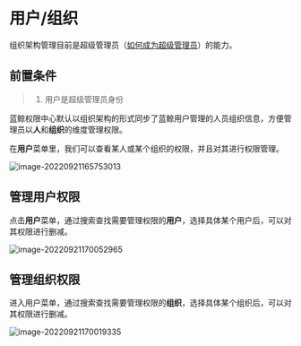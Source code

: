 # 用户/组织

组织架构管理目前是超级管理员（[如何成为超级管理员](../Feature/Manager.md##超级管理员设置)）的能力。

## 前置条件

> 1. 用户是超级管理员身份

蓝鲸权限中心默认以组织架构的形式同步了蓝鲸用户管理的人员组织信息，方便管理员以**人**和**组织**的维度管理权限。

在**用户**菜单里，我们可以查看某人或某个组织的权限，并且对其进行权限管理。

![image-20220921165753013](Users/image-20220921165753013.png)

## 管理用户权限

点击**用户**菜单，通过搜索查找需要管理权限的**用户**，选择具体某个用户后，可以对其权限进行删减。

![image-20220921170052965](Users/image-20220921170052965.png)

## 管理组织权限

进入用户菜单，通过搜索查找需要管理权限的**组织**，选择具体某个组织后，可以对其权限进行删减。

![image-20220921170019335](Users/image-20220921170019335.png)